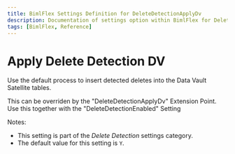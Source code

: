 ```yaml
---
title: BimlFlex Settings Definition for DeleteDetectionApplyDv
description: Documentation of settings option within BimlFlex for DeleteDetectionApplyDv
tags: [BimlFlex, Reference]
---
```


# Apply Delete Detection DV

Use the default process to insert detected deletes into the Data Vault Satellite tables.

This can be overriden by the "DeleteDetectionApplyDv" Extension Point. Use this together with the "DeleteDetectionEnabled" Setting

Notes:

* This setting is part of the *Delete Detection* settings category.
* The default value for this setting is `Y`.
